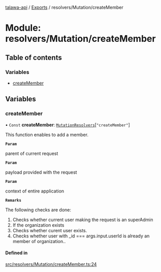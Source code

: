 [talawa-api](../README.md) / [Exports](../modules.md) / resolvers/Mutation/createMember

# Module: resolvers/Mutation/createMember

## Table of contents

### Variables

- [createMember](resolvers_Mutation_createMember.md#createmember)

## Variables

### createMember

• `Const` **createMember**: [`MutationResolvers`](types_generatedGraphQLTypes.md#mutationresolvers)[``"createMember"``]

This function enables to add a member.

**`Param`**

parent of current request

**`Param`**

payload provided with the request

**`Param`**

context of entire application

**`Remarks`**

The following checks are done:
1. Checks whether current user making the request is an superAdmin
2. If the organization exists
3. Checks whether curent user exists.
4. Checks whether user with _id === args.input.userId is already an member of organization..

#### Defined in

[src/resolvers/Mutation/createMember.ts:24](https://github.com/PalisadoesFoundation/talawa-api/blob/7d5b1e7/src/resolvers/Mutation/createMember.ts#L24)
